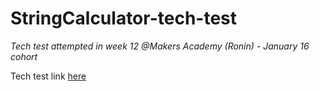 # StringCalculator-tech-test

_Tech test attempted in week 12 @Makers Academy (Ronin) - January 16 cohort_

Tech test link [here](http://osherove.com/tdd-kata-1/)
